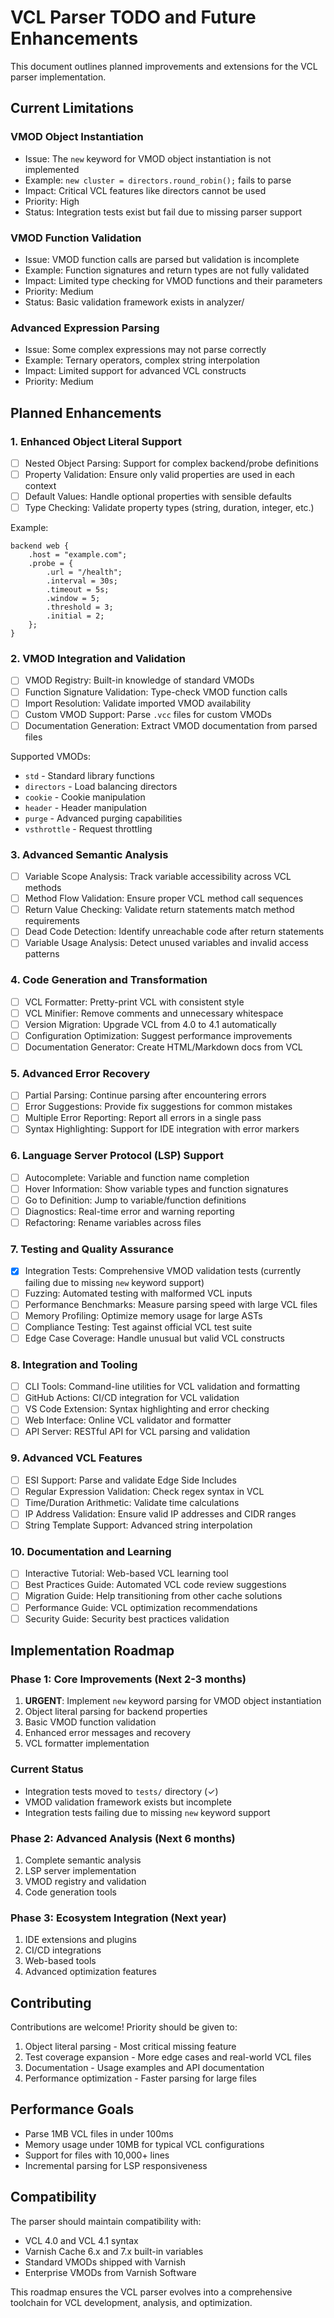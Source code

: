 # VCL Parser TODO and Future Enhancements

This document outlines planned improvements and extensions for the VCL parser implementation.

## Current Limitations

### VMOD Object Instantiation
- Issue: The `new` keyword for VMOD object instantiation is not implemented
- Example: `new cluster = directors.round_robin();` fails to parse
- Impact: Critical VCL features like directors cannot be used
- Priority: High
- Status: Integration tests exist but fail due to missing parser support

### VMOD Function Validation
- Issue: VMOD function calls are parsed but validation is incomplete
- Example: Function signatures and return types are not fully validated
- Impact: Limited type checking for VMOD functions and their parameters
- Priority: Medium
- Status: Basic validation framework exists in analyzer/

### Advanced Expression Parsing
- Issue: Some complex expressions may not parse correctly
- Example: Ternary operators, complex string interpolation
- Impact: Limited support for advanced VCL constructs
- Priority: Medium

## Planned Enhancements

### 1. Enhanced Object Literal Support
- [ ] Nested Object Parsing: Support for complex backend/probe definitions
- [ ] Property Validation: Ensure only valid properties are used in each context
- [ ] Default Values: Handle optional properties with sensible defaults
- [ ] Type Checking: Validate property types (string, duration, integer, etc.)

Example:
```vcl
backend web {
    .host = "example.com";
    .probe = {
        .url = "/health";
        .interval = 30s;
        .timeout = 5s;
        .window = 5;
        .threshold = 3;
        .initial = 2;
    };
}
```

### 2. VMOD Integration and Validation
- [ ] VMOD Registry: Built-in knowledge of standard VMODs
- [ ] Function Signature Validation: Type-check VMOD function calls
- [ ] Import Resolution: Validate imported VMOD availability
- [ ] Custom VMOD Support: Parse `.vcc` files for custom VMODs
- [ ] Documentation Generation: Extract VMOD documentation from parsed files

Supported VMODs:
- `std` - Standard library functions
- `directors` - Load balancing directors
- `cookie` - Cookie manipulation
- `header` - Header manipulation
- `purge` - Advanced purging capabilities
- `vsthrottle` - Request throttling

### 3. Advanced Semantic Analysis
- [ ] Variable Scope Analysis: Track variable accessibility across VCL methods
- [ ] Method Flow Validation: Ensure proper VCL method call sequences
- [ ] Return Value Checking: Validate return statements match method requirements
- [ ] Dead Code Detection: Identify unreachable code after return statements
- [ ] Variable Usage Analysis: Detect unused variables and invalid access patterns

### 4. Code Generation and Transformation
- [ ] VCL Formatter: Pretty-print VCL with consistent style
- [ ] VCL Minifier: Remove comments and unnecessary whitespace
- [ ] Version Migration: Upgrade VCL from 4.0 to 4.1 automatically
- [ ] Configuration Optimization: Suggest performance improvements
- [ ] Documentation Generator: Create HTML/Markdown docs from VCL

### 5. Advanced Error Recovery
- [ ] Partial Parsing: Continue parsing after encountering errors
- [ ] Error Suggestions: Provide fix suggestions for common mistakes
- [ ] Multiple Error Reporting: Report all errors in a single pass
- [ ] Syntax Highlighting: Support for IDE integration with error markers

### 6. Language Server Protocol (LSP) Support
- [ ] Autocomplete: Variable and function name completion
- [ ] Hover Information: Show variable types and function signatures
- [ ] Go to Definition: Jump to variable/function definitions
- [ ] Diagnostics: Real-time error and warning reporting
- [ ] Refactoring: Rename variables across files

### 7. Testing and Quality Assurance
- [x] Integration Tests: Comprehensive VMOD validation tests (currently failing due to missing `new` keyword support)
- [ ] Fuzzing: Automated testing with malformed VCL inputs
- [ ] Performance Benchmarks: Measure parsing speed with large VCL files
- [ ] Memory Profiling: Optimize memory usage for large ASTs
- [ ] Compliance Testing: Test against official VCL test suite
- [ ] Edge Case Coverage: Handle unusual but valid VCL constructs

### 8. Integration and Tooling
- [ ] CLI Tools: Command-line utilities for VCL validation and formatting
- [ ] GitHub Actions: CI/CD integration for VCL validation
- [ ] VS Code Extension: Syntax highlighting and error checking
- [ ] Web Interface: Online VCL validator and formatter
- [ ] API Server: RESTful API for VCL parsing and validation

### 9. Advanced VCL Features
- [ ] ESI Support: Parse and validate Edge Side Includes
- [ ] Regular Expression Validation: Check regex syntax in VCL
- [ ] Time/Duration Arithmetic: Validate time calculations
- [ ] IP Address Validation: Ensure valid IP addresses and CIDR ranges
- [ ] String Template Support: Advanced string interpolation

### 10. Documentation and Learning
- [ ] Interactive Tutorial: Web-based VCL learning tool
- [ ] Best Practices Guide: Automated VCL code review suggestions
- [ ] Migration Guide: Help transitioning from other cache solutions
- [ ] Performance Guide: VCL optimization recommendations
- [ ] Security Guide: Security best practices validation

## Implementation Roadmap

### Phase 1: Core Improvements (Next 2-3 months)
1. **URGENT**: Implement `new` keyword parsing for VMOD object instantiation
2. Object literal parsing for backend properties
3. Basic VMOD function validation
4. Enhanced error messages and recovery
5. VCL formatter implementation

### Current Status
- Integration tests moved to `tests/` directory (✓)
- VMOD validation framework exists but incomplete
- Integration tests failing due to missing `new` keyword support

### Phase 2: Advanced Analysis (Next 6 months)
1. Complete semantic analysis
2. LSP server implementation
3. VMOD registry and validation
4. Code generation tools

### Phase 3: Ecosystem Integration (Next year)
1. IDE extensions and plugins
2. CI/CD integrations
3. Web-based tools
4. Advanced optimization features

## Contributing

Contributions are welcome! Priority should be given to:
1. Object literal parsing - Most critical missing feature
2. Test coverage expansion - More edge cases and real-world VCL files
3. Documentation - Usage examples and API documentation
4. Performance optimization - Faster parsing for large files

## Performance Goals

- Parse 1MB VCL files in under 100ms
- Memory usage under 10MB for typical VCL configurations
- Support for files with 10,000+ lines
- Incremental parsing for LSP responsiveness

## Compatibility

The parser should maintain compatibility with:
- VCL 4.0 and VCL 4.1 syntax
- Varnish Cache 6.x and 7.x built-in variables
- Standard VMODs shipped with Varnish
- Enterprise VMODs from Varnish Software

This roadmap ensures the VCL parser evolves into a comprehensive toolchain for VCL development, analysis, and optimization.